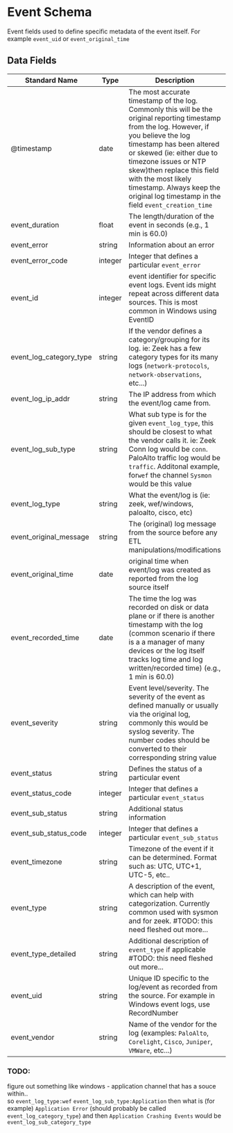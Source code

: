# Event Schema

Event fields used to define specific metadata of the event itself. For example `event_uid` or `event_original_time`

## Data Fields

| Standard Name | Type | Description | Sample Value |
|--------|---------|-------|-------|
| @timestamp              | date    | The most accurate timestamp of the log. Commonly this will be the original reporting timestamp from the log. However, if you believe the log timestamp has been altered or skewed (ie: either due to timezone issues or NTP skew)then replace this field with the most likely timestamp. Always keep the original log timestamp in the field `event_creation_time` | `43201.2404861111`                |
| event_duration          | float   | The length/duration of the event in seconds  (e.g., 1 min is 60.0)                                                                                                                                                                                                                                                                                                 | `60`                              |
| event_error             | string  | Information about an error                                                                                                                                                                                                                                                                                                                                         | ``                                |
| event_error_code        | integer | Integer that defines a particular `event_error`                                                                                                                                                                                                                                                                                                                    | ``                                |
| event_id                | integer | event identifier for specific event logs. Event ids might repeat across different data sources. This is most common in Windows using EventID                                                                                                                                                                                                                       | `4688`                            |
| event_log_category_type | string  | If the vendor defines a category/grouping for its log. ie: Zeek has a few category types for its many logs (`network-protocols`, `network-observations`, etc...)                                                                                                                                                                                                   | `network-protocols`               |
| event_log_ip_addr       | string  | The IP address from which the event/log came from.                                                                                                                                                                                                                                                                                                                 | `10.10.10.10`                     |
| event_log_sub_type      | string  | What sub type is for the given `event_log_type`, this should be closest to what the vendor calls it. ie: Zeek Conn log would be `conn`. PaloAlto traffic log would be `traffic`. Additonal example, for`wef` the channel `Sysmon` would be this value                                                                                                              | `traffic`                         |
| event_log_type          | string  | What the event/log is (ie: zeek, wef/windows, paloalto, cisco, etc)                                                                                                                                                                                                                                                                                                | `paloalto`                        |
| event_original_message  | string  | The (original) log message from the source before any ETL manipulations/modifications                                                                                                                                                                                                                                                                              | ``                                |
| event_original_time     | date    | original time when event/log was created as reported from the log source itself                                                                                                                                                                                                                                                                                    | `43201.2404861111`                |
| event_recorded_time     | date    | The time the log was recorded on disk or data plane or if there is another timestamp with the log (common scenario if there is a a manager of many devices or the log itself tracks log time and log written/recorded time)  (e.g., 1 min is 60.0)                                                                                                                 | `4/11/2018 5:46:18`               |
| event_severity          | string  | Event level/severity. The severity of the event as defined manually or usually via the original log, commonly this would be syslog severity. The number codes should be converted to their corresponding string value                                                                                                                                              | `alert`                           |
| event_status            | string  | Defines the status of a particular event                                                                                                                                                                                                                                                                                                                           | `User logon with expired account` |
| event_status_code       | integer | Integer that defines a particular `event_status`                                                                                                                                                                                                                                                                                                                   | `3221225875`                      |
| event_sub_status        | string  | Additional status information                                                                                                                                                                                                                                                                                                                                      | `Account expired 300 days ago`    |
| event_sub_status_code   | integer | Integer that defines a particular `event_sub_status`                                                                                                                                                                                                                                                                                                               | `0`                               |
| event_timezone          | string  | Timezone of the event if it can be determined. Format such as: UTC, UTC+1, UTC-5, etc..                                                                                                                                                                                                                                                                            | `UTC`                             |
| event_type              | string  | A description of the event, which can help with categorization. Currently common used with sysmon and for zeek. #TODO: this need fleshed out more...                                                                                                                                                                                                               | `login`                           |
| event_type_detailed     | string  | Additional description of `event_type` if applicable #TODO: this need fleshed out more...                                                                                                                                                                                                                                                                          | ``                                |
| event_uid               | string  | Unique ID specific to the log/event as recorded from the source. For example in Windows event logs, use RecordNumber                                                                                                                                                                                                                                               | `CMzY3i4YoNZ3mT5yu5`              |
| event_vendor            | string  | Name of the vendor for the log (examples: `PaloAlto`, `Corelight`, `Cisco`, `Juniper`, `VMWare`, etc...)                                                                                                                                                                                                                                                           | `Corelight`                       |



### TODO:
figure out something like windows - application channel that has a souce within..  
so `event_log_type:wef` `event_log_sub_type:Application` then what is (for example) `Application Error` (should probably be called `event_log_category_type`) and then `Application Crashing Events` would be `event_log_sub_category_type` 